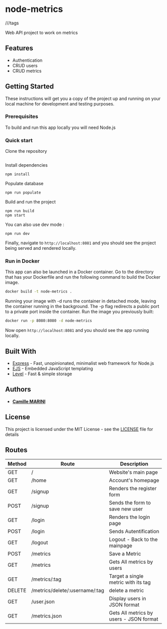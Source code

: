 # node-metrics

///tags

Web API project to work on metrics

## Features

  * Authentication
  * CRUD users
  * CRUD metrics

## Getting Started

These instructions will get you a copy of the project up and running on your local machine for development and testing purposes.

### Prerequisites

To build and run this app locally you will need Node.js

### Quick start

Clone the repository
```console
```

Install dependencies
```console
npm install
```

Populate database
```console
npm run populate
```

Build and run the project
```console
npm run build
npm start
```

You can also use dev mode :
```console
npm run dev
```

Finally, navigate to `http://localhost:8081` and you should see the project being served and rendered locally.

### Run in Docker

This app can also be launched in a Docker container. Go to the directory that has your Dockerfile and run the following command to build the Docker image.
```bash
docker build -t node-metrics .
```

Running your image with -d runs the container in detached mode, leaving the container running in the background. The -p flag redirects a public port to a private port inside the container. Run the image you previously built:
```bash
docker run -p 8080:8080 -d node-metrics
```

Now open `http://localhost:8081` and you should see the app running locally.


## Built With

* [Express](https://expressjs.com/) - Fast, unopinionated, minimalist web framework for Node.js
* [EJS](https://ejs.co/) - Embedded JavaScript templating
* [Level](https://github.com/Level/level) - Fast & simple storage

## Authors

* [**Camille MARINI**](https://github.com/CarmeloMarini)

## License

This project is licensed under the MIT License - see the [LICENSE](LICENSE) file for details

## Routes


| Method | Route | Description |
| - | - | - |
| GET | / | Website's main page |
| GET | /home | Account's homepage |
| GET | /signup | Renders the register form |
| POST | /signup | Sends the form to save new user |
| GET | /login | Renders the login page |
| POST | /login | Sends Autentification |
| GET | /logout | Logout - Back to the mainpage |
| POST | /metrics | Save a Metric |
| GET | /metrics | Gets All metrics by users |
| GET | /metrics/:tag | Target a single metric with its tag |
| DELETE | /metrics/delete/:username/:tag | delete a metric |
| GET | /user.json | Display users in JSON format |
| GET | /metrics.json | Gets All metrics by users - JSON format |

